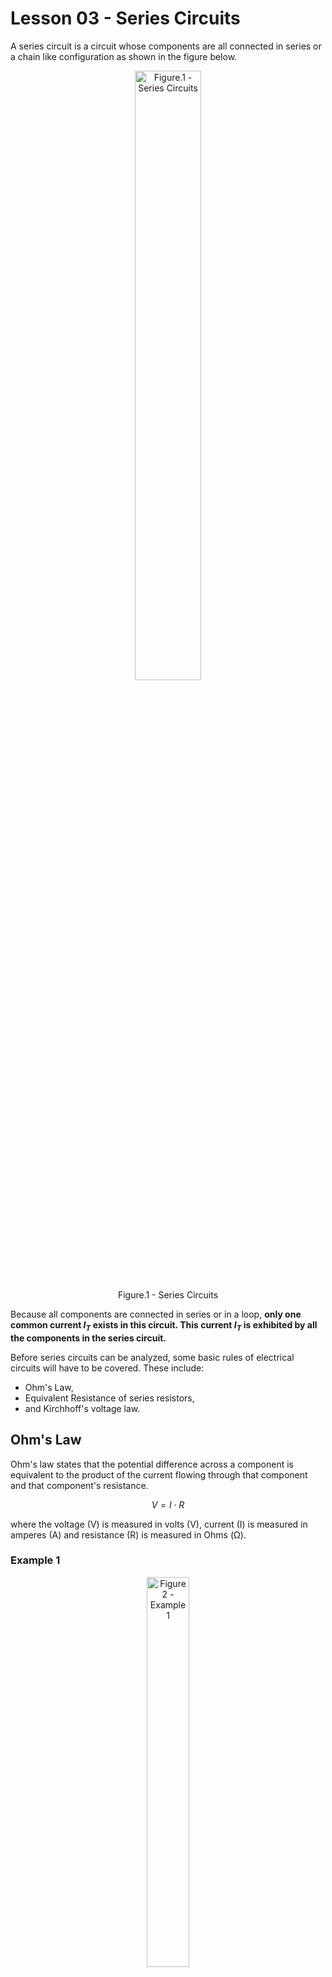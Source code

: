 # Lesson 03 - Series Circuits

A series circuit is a circuit whose components are all connected in series or a chain like configuration as shown in the figure below.

<!--<img src="images/series_circuits/seriescircuits.png" width="200"> -->
<!-- [](images/series_circuits/seriescircuits.png){.align-center width="30.0%"} -->

 <figure style="text-align:center">
  <img src="images/series_circuits/seriescircuits.png" alt="Figure.1 - Series Circuits" style="width:50%">
  <figcaption>Figure.1 - Series Circuits</figcaption>
</figure> 

Because all components are connected in series or in a loop, **only one common current $I_T$ exists in this circuit. This current $I_T$  is exhibited by all the components in the series circuit.**

Before series circuits can be analyzed, some basic rules of electrical circuits will have to be covered. These include: 
- Ohm\'s Law, 
- Equivalent Resistance of series resistors, 
- and Kirchhoff\'s voltage law.

## Ohm\'s Law

Ohm\'s law states that the potential difference across a component is equivalent to the product of the current flowing through that component and that component\'s resistance.

$$ V = I \cdot R $$

where the voltage (V) is measured in volts (V), current (I) is measured in amperes (A) and resistance (R) is measured in Ohms (Ω).

### Example 1

<!--![](../../_static/images/series_circuits/series_ex1.png){.align-center
width="45.0%"} -->

 <figure style="text-align:center">
  <img src="images/series_circuits/series_ex1.png" alt="Figure 2 - Example 1" style="width:40%">
  <figcaption>Figure 2 - Example 1</figcaption>
</figure> 

In the series circuit shown above:

1. assume that $V_S = 6V$ and $R_L = 2.2k\Omega$. Solve for $I_T$
2. assume that $V_S = 6V$ and $I_T = 1mA$. Solve for $R_L$
3. assume that $I_T = 3.3mA$ and $R_L=1.47k\Omega$. Solve for $V_S$

#### Solution
1. $I_T = \frac{V_S}{R_L}= \frac{6V}{2.2k\Omega} = 2.727mA$
2. $R_L = \frac{V_S}{I_T}= \frac{6V}{1mA} =6k\Omega$
3. $V_S = I_T \cdot R_L = \frac{3.3mA}{1.47k\Omega} = 4.851V$


## Equivalent Resistance of Series Resistors / Resistive components

The total equivalent resistance of resistors in series can be calculated by simply summing the resistance of each of the resistors, i.e.

$$R_T = R_1 + R_2 + R_3 + \cdots + R_N$$

### Example 2

<!-- ![](../../_static/images/series_circuits/series_ex2.png){.align-center
width="30.0%"} -->

 <figure style="text-align:center">
  <img src="images/series_circuits/series_ex2.png" alt="Figure 3 - Example 2" style="width:20%">
  <figcaption>Figure 3 - Example 2</figcaption>
</figure>

Assume that $R_1 = 220\Omega$, $R_2 = 470\Omega$ & $R_3 = 560\Omega$. Calculate the total resistance in the above circuit.

#### Solution

$$R_T = R_1 + R_2 + R_3 = 220 + 470 + 560 = 1250\Omega = 1.25k\Omega$$


## Kirchhoff\'s Voltage Law (KVL)

Kirchhoff\'s voltage law states that the sum of all voltage drops and rises across components and sources in a series circuit / loop must be zero. i.e.

<!-- ![](../../_static/images/series_circuits/kvl1.png){.align-center
width="50.0%"} -->

<figure style="text-align:center">
  <img src="images/series_circuits/kvl1.png" alt="Figure 4 - KVL" style="width:40%">
  <figcaption>Figure 4 - KVL</figcaption>
</figure>

$$V_1 + V_2 + V_3 + V_4 + \cdots + V_N = 0$$

Since $V_1$ in the above figure is a **voltage source that boosts voltage** and the other components are **resistors that drop voltage** we can rewrite the above equation as:

$$V_1 - V_2 - V_3 - V_4 = 0$$

$$V_1 = V_2 + V_3 + V_4$$

Voltage sources are usually denoted with the symbol $V_S$ to indicate that they exhibit voltage increases and not drops. Resistors typically exhibit voltage drops which are denoted with the symbol $V_R$. Taking these symbols into consideration and KVL can be redefined as:

$$V_{S1}  = V_{R1} + V_{R2} + V_{R3} + \cdots + V_{RN}$$

<!-- ![](../../_static/images/series_circuits/kvl2.png){.align-center
width="50.0%"} -->

<figure style="text-align:center">
  <img src="images/series_circuits/kvl2.png" alt="Figure 5 - KVL2" style="width:40%">
  <figcaption>Figure 5 - KVL2</figcaption>
</figure>

In the case where they may be more than one voltage source available in a series circuit:

$$V_{S1} + V_{S2} + V_{S3} + \cdots + V_{SN}  = V_{R1} + V_{R2} + V_{R3} + \cdots + V_{RN}$$

Circuits with multiple voltage/current sources will be analyzed later in this course. For now, only single source circuits will be covered.

## Voltage Dividers

The voltage divider rule states that in a single source series circuit, the voltage drop across any resistor $R_X$ is equivalent to the product of the supply voltage and the ratio of the resistance value of resistor $R_X$ to the total equivalent resistance of the circuit $R_T$. i.e.:

$$V_{R_X} = V_S \cdot \frac{R_X}{R_T}$$

where,

$$R_T = R_1 + R_2 + R_3 + \cdots + R_N$$

### Example 3

<!-- ![](../../_static/images/series_circuits/series_ex3.png){.align-center
width="30.0%"} -->

<figure style="text-align:center">
  <img src="images/series_circuits/series_ex3.png" alt="Figure 6 - Example 3" style="width:30%">
  <figcaption>Figure 6 - Example 3</figcaption>
</figure>

Consider the schematic shown in the figure above. Calculate:

1.  The total equivalent resistance of the circuit $R_T$
2.  The voltages $V_{R_S}$ and $V_{R_L}$ using the voltage divider rule
3.  Verify KVL i.e. verify that $V_S = V_{R_S} + V_{R_L}$

#### Solution

 
1. $R_T = R_S + R_L = 100\Omega + 220\Omega = 320\Omega$
2. $V_{R_L} = V_S \cdot \frac{R_L}{R_T} = 10V \cdot \frac{220}{320} = 6.875V$ 
   
   $V_{R_S} = V_S \cdot \frac{R_S}{R_T} = 10V \cdot \frac{100}{320} = 3.125V$
3. $V_S = V_{R_S} + V_{R_L} = 3.125V + 6.875 = 10V \equiv V_S = 10V$ 

Therefore KVL is indeed verified!
## Analysis of Series circuits

### Example 4

<!-- ![](../../_static/images/series_circuits/series_ex4.png){.align-center
width="30.0%"} -->

<figure style="text-align:center">
  <img src="images/series_circuits/series_ex4.png" alt="Figure 7 - Example 4" style="width:40%">
  <figcaption>Figure 7 - Example 4</figcaption>
</figure>

Consider the schematic shown in the figure above. Calculate:

1.  The total equivalent resistance of the circuit $R_T$
2.  The loop current $I_T$
3.  The voltages $V_{R_S}$ and $V_{R_L}$
4.  Verify KVL i.e. verify that $V_S = V_{RS} + V_{RL}$
5.  Verify results via circuit simulator

#### Solution

A good strategy to solving series, parallel and series-parallel circuits is to always try and transform it to a series circuit with a single voltage source and a single resistor; as shown in the figure below:

<!-- <figure>
 <img src="../../_static/images/series_circuits/series_ex4a.png" alt="alternate text" width="80%">
</figure> -->

<figure style="text-align:center">
  <img src="images/series_circuits/series_ex4a.png" alt="Figure 8 - Example 4.1" style="width:40%">
  <figcaption>Figure 8 - Example 4.1</figcaption>
</figure>

From the voltage source's perspective, this simpler circuit is electrically equivalent
and will draw the same current since it has the same equivalent resistance as the original circuit.

The total current $I_T$ can be easily calculated by applying Ohm's law to the simplified circuit. Once the total current $I_T$ is calculated, go back to the original circuit and use $I_T$ to further analyze the circuit.
 
 1. $R_T = R_S + R_L = 330\Omega + 470\Omega = 800\Omega$ 
 2. Using Ohm's Law: $I_T = \frac{V_S}{R_L} = \frac{10}{800} = 12.500mA$
 3. Two approaches exist to calculate $V_{R_S}$ and $V_{R_L}$:
    1. Voltage Divider rule:
        
        $V_{R_L} = V_S \cdot \frac{R_L}{R_T} = 10V \cdot \frac{470}{800} = 5.875V$

        $V_{R_S} = V_S \cdot \frac{R_S}{R_T} = 10V \cdot \frac{330}{800} = 4.125V$
    2.  Ohm's Law:
      
        $V_{R_L} = I_T \cdot R_L = 12.500mA \cdot 470 = 5.875V$

        $V_{R_S} = I_T \cdot R_S = 12.500mA \cdot 330 = 4.125V$

   Notice how the voltage divider rule is just a special case of Ohm's law (in series circuits) as shown below:
   $$V_{R_X} = V_S \cdot \frac{R_X}{R_T} = \frac{V_S}{R_T} \cdot {R_X} = I_T \cdot R_X$$
   The Ohm's law approach is easier if you already know the current. If the current hasn't been calculated, use the voltage divider rule instead.

  4. $V_S = V_{R_S} + V_{R_L} = 5.875V + 4.125V = 10V \equiv V_S = 10V $
    
Therefore KVL is indeed verified!

<iframe src="static/circuit-sandbox/index.html" height="630" width="740" frameBorder="0"></iframe>



### Example 5

<!-- ![](../../_static/images/series_circuits/series_ex5.png){.align-center
width="50.0%"} -->

<figure style="text-align:center">
  <img src="images/series_circuits/series_ex5.png" alt="Figure 9 - Example 5" style="width:40%">
  <figcaption>Figure 9 - Example 5</figcaption>
</figure>

Consider the schematic shown in the figure above. Calculate:

1.  The total equivalent resistance of the circuit $R_T$
2.  The loop current $I_T$
3.  The voltages $V_{R1}$, $V_{R2}$ and $V_{R3}$
4.  Verify KVL i.e. verify that $V_S = V_{R1} + V_{R2} + V_{R3}$
5.  Verify results via circuit simulator


#### Solution

1. $R_T = R_1 + R_2 + R_3 = 560\Omega + 1200\Omega + 2200\Omega = 3.960k\Omega$ </p>
2. Using Ohm's Law: $I_T = \frac{V_S}{R_L} = \frac{6V}{3.96k\Omega} = 1.515mA$</p>
3. Two approaches exist to calculate $V_{R1}$, $V_{R2}$ and $V_{R3}$
    1. Voltage Divider rule:

       $V_{R_1} = V_S \cdot \frac{R_1}{R_T} = 6V \cdot \frac{560}{3960} = 0.848V$

       $V_{R_2} = V_S \cdot \frac{R_2}{R_T} = 6V \cdot \frac{1200}{3960} = 1.818V$

       $V_{R_3} = V_S \cdot \frac{R_3}{R_T} = 6V \cdot \frac{2200}{3960} = 3.333V$ 
       
    2. Ohm's Law:

       $V_{R_1} = I_T \cdot R_1 = 1.515mA \cdot 560 = 0.848V$

       $V_{R_2} = I_T \cdot R_2 = 1.515mA \cdot 1200 = 1.818V$

       $V_{R_3} = I_T \cdot R_3 = 1.515mA \cdot 2200 = 3.333V$

4. $V_S = V_{R_1} + V_{R_2} + V_{R_3} = 0.848V + 1.818V + 3.333V = 5.999V \simeq V_S = 6V$
  
Therefore KVL is indeed verified!

## Power Analysis

**Voltage and current source power**, i.e. they deliver power to other circuit components. **Resistors and another resistive components dissipate power**, i.e. they do something (work) with it or dissipate it as heat. The power sourced or dissipated by either type of component can be calculated using this equation:

$$P = V \cdot I$$

Substituting Ohm\'s law into the above equation gives us two more popular variants of it:

$$P = I^2 \cdot R$$

$$P = \frac{V^2}{R}$$

where P is power in watts(W), V is voltage in volts(V), I is current in amperes(A) and R is resistance in Ohms (Ω).

In any type of circuit topology (series, parallel, series-parallel, complex) **the total power sourced by all the voltage / current sources in the circuit must equal the total power dissipated by all the resistive components in the circuit.** This is a special case of the law of conservation of energy.

### Example 6

<!--![](../../_static/images/series_circuits/series_ex4.png){.align-center
width="30.0%"} -->

<figure style="text-align:center">
  <img src="images/series_circuits/series_ex4.png" alt="Figure 10 - Example 6" style="width:40%">
  <figcaption>Figure 10 - Example 6</figcaption>
</figure>

Consider the series circuit that was analyzed in Example 4. Calculate:

1.  Power delivered by the supply
2.  Power dissipated in resistor $R_S$
3.  Power dissipated in resistor $R_L$
4.  Verify the law of conservation of energy i.e. the power sourced from $V_S$ is equivalent to the power dissipated in resistors $R_S$ & $R_L$ or:

$$P_{V_S} = P_{R_S} + P_{R_L}$$

#### Solution

1. $P_{V_S} = V_S \cdot I_T = 10V * 12.500mA = 125.000 mW$
2. $P_{R_S} = V_{R_S} * I_{T} = 4.125V * 12.5mA = 51.563mW$ or

      $P_{R_S} = \frac{V^2_{R_S}}{R_S} = \frac{{4.125V}^2}{330} = 51.563mW$ or

      $P_{R_S} =  I^2_{T} \cdot R_S =  {12.5mA}^2 \cdot 330  = 51.563mW$ 
3. $P_{R_L} = V_{R_L} * I_{T} = 5.875V * 12.5mA = 73.438mW$ or

      $P_{R_L} = \frac{V^2_{R_L}}{R_L} = \frac{{5.875V}^2}{470} = 73.438mW$ or

      $P_{R_L} =  I^2_{T} \cdot R_L =  {12.5mA}^2 \cdot 470  = 73.438mW$ 

4. $P_{R_S} + P_{R_L} = 51.563mW + 73.438mW = 125.001mW \simeq P_{V_S}$ 

Therefore law of conservation of energy is verified!!

## Ideal and Practical Voltage sources

So far only ideal voltage sources have been considered. These voltage sources output a stable voltage that does not vary with current (that is independent of current). They also have no internal resistance and can source limitless amounts of current! While ideal voltage sources can come in handy when doing theoretical modeling, they do not model real
world power supplies very accurately. For starters, all real world power supplies are only able to source limited amounts of current at a given voltage. Also the voltage output may decrease as the current sourced increases. These phenomena are better captured by the practical voltage source.

<!-- ![](../../_static/images/series_circuits/voltsource.png){.align-center
width="70.0%"} -->

<figure style="text-align:center">
  <img src="images/series_circuits/voltsource.png" alt="Figure 11 - Voltage Sources" style="width:40%">
  <figcaption>Figure 11 - Voltage / Current Sources</figcaption>
</figure>

A practical voltage source consists of an ideal voltage source in series with a series resistor $R_S$. This series resistor is typically very small. Adding the series resistor has two effects on the voltage source:

- **It introduces a small voltage drop across resistance** $R_S$. This means that the voltage at the output terminals of the voltage source will be less than the voltage source\'s rated voltage. **This voltage drop will increase as the current sourced from the voltage source increases.**
-   **It limits the current that the voltage source can output**.

These effects make the practical voltage source a better real world
model for power supplies and batteries

### Example 7

Consider the schematic of an ideal and practical voltage source shown
above. Assume that both voltage sources have a $V_S = 12V$ and for the
practical voltage source $R_S=2\Omega$.

1.  If the ideal voltage source terminals are shorted, how much current
    will the power supply source?
2.  If the practical voltage source terminal are shorted, how much
    current will the power supply source?
3.  A 330Ω load resistor $R_L$ is placed between the terminals of the
    ideal voltage source. Find the voltage across the load resistor and
    the current going through it.
4.  A 330Ω load resistor $R_L$ is placed between the terminals of the
    practical voltage source. Find the voltage across the load resistor
    and the current going through it.
5.  A 33Ω load resistor $R_L$ is placed between the terminals of the
    practical voltage source. Find the voltage across the load resistor
    and the current going through it.

#### Solution


1. In this case $ I_T = \frac{V_S}{R_T} = \frac{V_S}{0} = \infty A$
2. $I_T = \frac{V_S}{R_T} = \frac{V_S}{R_S + 0} = \frac{12}{2} = 6A$
3. $I_{R_L} = \frac{V_S}{R_L} = \frac{12}{330} =  36.364mA$ 

   $V_{R_L} = 12V \equiv V_S $
4. $I_{R_L} = \frac{V_S}{R_L} = \frac{12}{330 + 2 } =  36.145mA$ 

   $V_{R_L} = I_{R_L} \cdot R_L = 36.145mA \cdot 330\Omega = 11.928V$
5. $I_{R_L} = \frac{V_S}{R_L} = \frac{12}{33 + 2 } =  342.857mA$ 

   $V_{R_L} = I_{R_L} \cdot R_L = 342.857mA \cdot 33\Omega = 11.314V$

Notice how as the resistance of the load resistor $R_L$ decreases, the actual load voltage  $V_{R_L}$ deviates further from the rated 12V.

## Maximum Power Transfer

The Maximum Power transfer theorem states that in order to ensure that maximum power is delivered to a load resistor $R_L$, **the resistance of the load resistor must be identical to the resistance of the source resistance**. Where $R_S$ is the source resistance that combines the internal resistance of the voltage source and cable (or other resistive elements) between the voltage source and the load.

<!-- ![](../../_static/images/series_circuits/mpt.png){.align-center
width="40.0%"} -->

<figure style="text-align:center">
  <img src="images/series_circuits/mpt.png" alt="Figure 12 - Maximum power transfer" style="width:40%">
  <figcaption>Figure 12 - Maximum power transfer</figcaption>
</figure>

In otherwords, maximum power is delivered to the load when:
 $$R_L \equiv R_S$$

### Example 8

Consider the figure shown above. Assume that $V_S=10V$ and $R_S=1\Omega$. Calculate the current in the circuit $I_T$ and the power dissipated in $R_L$; $P_{R_L}$, for each value of $R_L$ provided in the table below. Plot $P_{R_L}$ vs $R_L$ using a spreadsheet program such as LibreOffice Calc. Discuss your findings.


| $R_L$ (Ω)     | $I_T$ (A)      | $P_{R_L}$ (W)         |
|---------------|----------------|-----------------------|
|   0.25        |                |                       |
|   0.50        |                |                       |
|   0.75        |                |                       |
|   1.00        |                |                       |
|   1.25        |                |                       |
|   1.5         |                |                       |
|   1.75        |                |                       |
|   2.00        |                |                       |


## The Law of conservation of Energy

The Law of conservation of Energy states that energy cannot be created nor destroyed. In other words:

**The power delivered by the source(s) in the circuit must always be equivalent to the sum of power dissipated by all the resistors in the same circuit.**

This is true regardless of circuit topology i.e. it applies to series circuits, parallel circuits, series-parallel circuits and
complex-circuits.

In a single source circuit:

$$P_{V_S} = P_{R_1} + P_{R_2} + P_{R_3} + \cdots + P_{R_N}$$

And in a multiple source circuit:

$$P_{V_{S_1}} + P_{V_{S_2}} + P_{V_{S_3}} + \cdots + P_{V_{S_N}} = P_{R_1} + P_{R_2} + P_{R_3} + \cdots + P_{R_N}$$

### Example 9

In the circuit shown below verify that
$P_{V_S} = P_{R_1} + P_{R_2} + P_{R_3}$

![](../../_static/images/series_circuits/series_expowconv.png){.align-center
width="40.0%"}

<figure style="text-align:center">
  <img src="images/series_circuits/series_expowconv.png" alt="Figure 13 - Example 9" style="width:40%">
  <figcaption>Figure 13 - Example 9</figcaption>
</figure>

#### Solution

First let's calculate $R_T$ and $I_T$:

$$R_T = R_1 + R_2 + R_3 = 100 + 220 + 330 = 650\Omega$$

$$I_T = \frac{V_S}{R_T} = \frac{6}{650} = 9.231mA$$

Power dissipated in the supply $V_S$ : 

$$ P_{V_S} = V_S \cdot I_T = 6V \cdot 9.231mA = 55.386mW $$

Power dissipated in the resistors: 
$$ P_{R_1} = I^2_T \cdot R_1 = {9.231mA}^2 \cdot 100 = 8.521mW $$
$$ P_{R_2} = I^2_T \cdot R_2 = {9.231mA}^2 \cdot 220 = 18.746mW $$
$$ P_{R_3} = I^2_T \cdot R_3 = {9.231mA}^2 \cdot 330 = 28.120mW $$

Total power dissipated in the three resistors: $$P_{R_1} + P_{R_2} + P_{R_3} = 28.120mW + 18.746mW + 8.521mW = 55.387mW \approxeq = P_{V_S} $$

## Power Efficiency

All real world electrical systems exhibit power losses. that is

$$P_{IN} = P_{OUT} + P_{LOSS}$$

For example a motor typically converts electrical energy to kinetic energy. But some of the electrical power applied to the motor will be dissipated as heat. This is a typical source of power loss in motors.

Ideally power loss is a phenomenon that the designer would like to significantly reduce when possible. But in order to understand it and possibly reduce it, the designer must be able to quantify and measure it. One metric for characterizing power loss is **Power Efficiency(η)**. Power efficiency is typically defined as:

$$\eta = \frac{P_{OUT}}{P_{IN}} \cdot 100%$$

It is a ratio of power output to power input. The closer this ratio is to 1.0 or 100% percentage-wise, the more power efficient the electricalsystem is. Power efficiency is unitless but could be represented as a ratio or a percentage.

### Example 10

An electrical motor rated for 1HP (horsepower) power output requires a power input of 1000W. Calculate the efficiency of this electrical motor. Hint: 1HP is equivalent to 745.7W.


#### Solution

$$ \eta = \frac{P_{OUT}}{P_{IN}} \cdot 100\% = \frac{1HP}{1000W} \cdot 100\% = \frac{745.7W}{1000W} \cdot 100\% = 74.570 \%$$
This electrical motor has an efficiency of 74.570%

## Resistor Ratings and Values

Resistors come in all shapes and sizes. For starters resistors come in
both throughhole and surface mount types.

<figure style="text-align:center">
<img src="images/series_circuits/thtres.png"
class="align-center" style="width:90.0%"
alt="images/series_circuits/thtres.png" />
<figcaption>Figure 14 - A through hole, half-watt (½W) resistor (above) sized up to
a quarter-watt (¼W) (Source: <a
href="https://cdn.sparkfun.com/assets/6/9/c/4/3/515dcac7ce395f7259000000.png">Sparkfun
resistor tutorial 01</a> ).</figcaption>
</figure>




<figure style="text-align:center">
<img src="images/series_circuits/smdres.jpg"
class="align-center" style="width:50.0%"
alt="images/series_circuits/smdres.jpg" />
<figcaption>Figure 15 - A tiny 0603 330Ω resistor hovering over shiny George
Washington's nose on top of a U.S. quarter (Source: <a
href="https://cdn.sparkfun.com/assets/4/e/e/7/f/515dcb62ce395f5959000000.jpg">Sparkfun
resistor tutorial 02</a> ).</figcaption>
</figure>

The resistance of throughhole resistors can be determined by the color
code shown below

<figure style="text-align:center">
<img src="images/series_circuits/Resistors.png"
class="align-center" style="width:100.0%"
alt="images/series_circuits/Resistors.png" />
<figcaption> Figure 16 - Resistor Color Codes (Source: <a
href="https://cdn.sparkfun.com/assets/learn_tutorials/6/4/Resistors.png">Sparkfun
resistor tutorial 03</a> ).</figcaption>
</figure>

The problem with color codes is that the colors on the resistors can sometimes be a bit off. It is almost always safer to use a multimeter to measure the resistance of a resistor


**ALWAYS USE A MULTIMETER TO DETERMINE THE RESISTANCE OF A RESISTOR!!!**


SMD resistors come in standardized sizes; usually either 0805 (0.8mm long by 0.5mm wide), 0603, or 0402. They\'re much smaller and use up less space. SMD resistors, like those in 0603 or 0805 packages, have their own way of displaying their value. There are a few common marking
methods you\'ll see on these resistors. They\'ll usually have three to four characters \-- numbers or letters \-- printed on top of the case.

If the three characters you\'re seeing are all numbers, you\'re probably looking at an **E24** marked resistor. The first two numbers represent the first two most-significant digits of the value, the last number represents a magnitude.

<figure style="text-align:center">
<img src="images/series_circuits/smddecoderes.jpg"
class="align-center" style="width:70.0%"
alt="images/series_circuits/smddecoderes.jpg" />
<figcaption>Figure 17 - Decoding E24 marked smd resistors (Source: <a
href="https://cdn.sparkfun.com/assets/b/b/1/6/6/5165e105ce395f443f000002.jpg">Sparkfun
resistor tutorial 04</a> ).</figcaption>
</figure>

In the above example picture, resistors are marked 104, 105, 205, 751,
and 754. The resistor marked with 104 should be 100kΩ (10x104), 105
would be 1MΩ (10x105), and 205 is 2MΩ (20x105). 751 is 750Ω (75x101),
and 754 is 750kΩ (75x104).

### Resistor symbols

Two common schematic symbols used to denote resistors in schematics are
shown below. The first is the American symbol and the second an
international style symbol.

<!-- ![](../../_static/images/series_circuits/ressyms.png){.align-center
width="70.0%"} -->

<figure style="text-align:center">
<img src="images/series_circuits/ressyms.png"
class="align-center" style="width:70.0%"
alt="images/series_circuits/ressyms.png" />
<figcaption>Figure 18 - Resistor symbols</figcaption>
</figure>

### Resistor Tolerances

Resistors typically tolerance ratings. Due to imperfections in the manufacturing process, the true (measured) resistance of a resistor may not be the same as its rating. However the measured resistance will always be within a certain rated tolerance of the measured value.Typical rated tolerances for resistors include 10%, 5%, 1% and 0.1%. Resistors with smaller tolerance ratings are usually more expensive to manufacture and thus to make.

### Example 11

Calculate the range of possible true resistance values of a 470 Ω
resistor with a rated tolerance of:

1.  10%
2.  5%
3.  1%
4.  0.1%

#### Solution


1. with a 10% rated tolerance: 
    
    $R_{min} = 470 \cdot \frac{100-10}{100} = 423.000 \Omega$ 
    
    $R_{max} = 470 \cdot \frac{100+10}{100} = 517.000 \Omega$ 

2. with a 5% rated tolerance: 

    $R_{min} = 470 \cdot \frac{100-5}{100} = 446.600 \Omega$ 
    
    $R_{max} = 470 \cdot \frac{100+5}{100} = 493.500 \Omega$

3. with a 1% rated tolerance: 

    $R_{min} = 470 \cdot \frac{100-1}{100} = 465.300 \Omega$ 
    
    $R_{max} = 470 \cdot \frac{100+1}{100} = 474.700 \Omega$

4. with a 0.1% rated tolerance: 

    $R_{min} = 470 \cdot \frac{100-0.1}{100} = 469.530 \Omega$ 

    $R_{max} = 470 \cdot \frac{100+0.1}{100} = 470.470 \Omega$

### Resistor Power Ratings

Resistors also have a power rating. Resistors should not dissipate more power than their power rating. Most common throughhole resistors have a power rating of 0.5/0.25 watts. SMD 0805 resistors have a power rating of 0.125 W.

### Example 12

The circuit shown below has a $V_S=5V$ and $R_L=1\Omega$. Assume that
the resistor $R_L$ has a power rating of 0.25W.

<!-- ![](../../_static/images/series_circuits/series_ex1.png){.align-center
width="40.0%"} -->

<figure style="text-align:center">
  <img src="images/series_circuits/series_ex1.png" alt="Figure 19 - Example 12" style="width:40%">
  <figcaption>Figure 19 - Example 12</figcaption>
</figure> 

1.  How much power is dissipated in resistor $R_L$ ? Is it more than its
    power rating?
2.  Assuming that the voltage of the source and the power rating of
    $R_L$ remain unchanged, what is the smallest resistance of $R_L$
    that satisfies its power rating?

#### Solution

1. Since $V_{R_L}= 5V$ and $R_L= 1\Omega$, Power dissipated in the resistor becomes:
      $$ P = \frac{V^2_{R_L}}{R_L} = \frac{5^2}{1} = 25W$$
    Since the resistor rating is only 0.25W, this resistor is definitely dissipating more power than its rating and will almost instantly get damaged.
2. The smallest resistance that will dissipate 0.25W in this circuit is:
      $$ R_L = \frac{V^2_{R_L}}{P} = \frac{5^2}{0.25W} = 100\Omega $$
   Ideally the resistor should be about 10% larger ( i.e. 110Ω ) to provide a safety margin

A resistor\'s power rating can usually be deduced by observing its
package size. Standard through-hole resistors usually come with 0.25W or
0.5W ratings. More special purpose, power resistors might actually list
their power rating on the resistor as shown below.

<figure style="text-align:center">
<img src="images/series_circuits/powerres.jpg"
class="align-center" style="width:90.0%"
alt="../../_static/images/series_circuits/powerres.jpg" />
<figcaption>Figure 20 - Power resistors (Source: <a
href="https://cdn.sparkfun.com/assets/7/7/3/6/1/5165e344ce395ff93e000000.jpg">Sparkfun
resistor tutorial 05</a> ).</figcaption>
</figure>

## Potentiometers

Resistors don\'t have to be static either. Variable resistors, known as potentiometers, are resistors which can be adjusted between a specific range of values. Potentiometers (or pots) connect two resistors internally, in series, and adjust a **center tap** between them creating an adjustable voltage divider. These variable resistors are often used for inputs, like volume knobs, which need to be adjustable.

<figure style="text-align:center">
<img src="images/series_circuits/pots.png"
class="align-center" style="width:70.0%"
alt="images/series_circuits/pots.png" />
<figcaption>Figure 21 - A smattering of potentiometers. From top-left, clockwise: a
standard 10k trimpot, 2-axis joystick, softpot, slide pot, classic
right-angle, and a breadboard friendly 10k trimpot. (Source: <a
href="https://cdn.sparkfun.com/assets/6/6/4/4/2/515deb26ce395f3959000000.png">Sparkfun
resistor tutorial 06</a> ).</figcaption>
</figure>

<figure style="text-align:center">
<img src="images/series_circuits/pots2.png"
class="align-center" style="width:90.0%"
alt="images/series_circuits/pots2.png" />
<figcaption>Figure 22 - <span
class="math inline"><em>R</em><sub>13</sub> = <em>R</em><sub>12</sub> + <em>R</em><sub>23</sub></span></figcaption>
</figure>

In the figure below the resistance $R_{13}$ is the rate resistance of the potentiometer. The two resistances between the two furthest terminals of the pot and the center tap are labelled $R_{12}$ and $R_{23}$. Notice that $R_{13} = R_{12} + R_{23}$.
